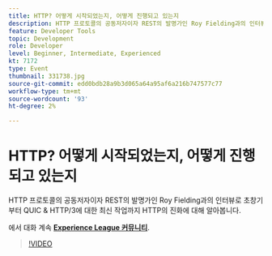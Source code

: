 ```yaml
---
title: HTTP? 어떻게 시작되었는지, 어떻게 진행되고 있는지
description: HTTP 프로토콜의 공동저자이자 REST의 발명가인 Roy Fielding과의 인터뷰로 초창기부터 QUIC & HTTP/3에 대한 최신 작업까지 HTTP의 진화에 대해 알아봅니다. 이 세션은 Adobe Developers Live 컨텐츠 이벤트의 일부로 전달되었습니다.
feature: Developer Tools
topic: Development
role: Developer
level: Beginner, Intermediate, Experienced
kt: 7172
type: Event
thumbnail: 331738.jpg
source-git-commit: edd0bdb28a9b3d065a64a95af6a216b747577c77
workflow-type: tm+mt
source-wordcount: '93'
ht-degree: 2%

---
```



# HTTP? 어떻게 시작되었는지, 어떻게 진행되고 있는지

HTTP 프로토콜의 공동저자이자 REST의 발명가인 Roy Fielding과의 인터뷰로 초창기부터 QUIC &amp; HTTP/3에 대한 최신 작업까지 HTTP의 진화에 대해 알아봅니다.

에서 대화 계속 **[Experience League 커뮤니티](http://adobe.ly/36Yd3v6)**.

>[!VIDEO](https://video.tv.adobe.com/v/331738/?quality=12&learn=on&hidetitle=true)
